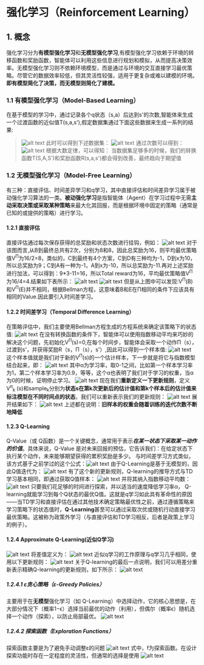 # 强化学习（Reinforcement Learning）
## 1. 概念
强化学习分为**有模型强化学习**和**无模型强化学习**,有模型强化学习依赖于环境的转移函数和奖励函数，智能体可以利用这些信息进行规划和模拟，从而提高决策效率。无模型强化学习则不依赖环境模型，而是通过与环境的交互直接学习最优策略。尽管它的数据效率较低，但其灵活性较强，适用于更复杂或难以建模的环境。**即有模型简化了决策，而无模型则简化了建模。**
### 1.1 有模型强化学习（Model-Based Learning）
在基于模型的学习中，通过记录各个q状态（s,a）后达到s'的次数,智能体来生成一个过渡函数的近似值T(s,a,s'),假定数据集通过下面这些数据来生成一系列的结果:
> ![alt text](./img/image-23.png)
> 此时可以得到下述数据集：
> ![alt text](./img/image-24.png)
> 通过次数可以得到：
> ![alt text](./img/image-25.png)
> 根据大数定律，可以得知：
> 当数据集足够多的时候，我们的转换函数T(S,A,S')和奖励函数R(s,a,s')都会得到改善，最终趋向于期望值
>
### 1.2 无模型强化学习（Model-Free Learning）
有三种：直接评估、时间差异学习和q学习，其中直接评估和时间差异学习属于被动强化学习算法的一类。**被动强化学习**是指智能体（Agent）在学习过程中无需**主动采取决策或采取某种策略**来最大化其回报，而是根据环境中固定的策略（通常是已知的或提供的策略）进行学习。
#### 1.2.1 直接评估
直接评估通过每次保存获得的总奖励和状态次数进行挂钩，例如：
![alt text](./img/image-26.png)
对于该图而言,从B到最终总共有2次，分别为8和8，因此总奖励为16，则平均最优策略值V<sup>Π</sup>为16/2=8，类似的，C到最终有4个方案，C到D有三种均为-1，D到x为10，所以总奖励为9；C到A有一种为-1，A到x为-10，所以总奖励为-11.再对上述奖励进行加法，可以得到：9*3-11=16，所以Total reward为16，平均最优策略值V<sup>Π</sup>为16/4=4.结果如下表所示：
![alt text](./img/image-27.png)
![alt text](./img/image-28.png)
但是从上图中可以发现:V<sup>Π</sup>(B)和V<sup>Π</sup>(E)并不相同，根据Bellman方程，这意味着B和E在Π相同的条件下应该具有相同的Value.因此要引入时间差学习。
#### 1.2.2 时间差学习（Temporal Difference Learning）
在策略评估中，我们主要使用Bellman方程生成的方程系统来确定该策略下的状态值:
![alt text](./img/image-29.png)
在没有转换函数的条件下，智能体可以使用指数移动平均来巧妙的解决这个问题，先初始化V<sup>Π</sup>(s)=0,在每个时间步，智能体会采取一个动作Π（s），过渡到s'，并获得奖励R（s，Π（s），s'）,因此可以得到一个样本值:
![alt text](./img/image-30.png)
这个样本值就是我们对于新的V<sup>Π</sup>(s)的一个估计样本，下一步就是将它与指数模型结合起来，即：
![alt text](./img/image-31.png)
其中α为学习率，取0-1之间，比如第一个样本学习率为1，第二个样本学习率为0.9，等等，这个α也表明了我们对于学习的权重，当α为0的时候，证明停止学习。
![alt text](./img/image-32.png)
现在我们**重新定义一下更新规则**，定义V<sup>π</sup><sub>k</sub> (s)和sample<sub>k</sub>分别为**状态s在第k次更新后的估计值和第k个样本后的估计值来标注模型在不同时间点的状态**，我们可以重新表示我们的更新规则：
![alt text](./img/image-33.png)
展开结果如下：
![alt text](./img/image-34.png)
上述都在说明：**旧样本的权重会随着训练的迭代次数不断地降低**
#### 1.2.3 Q-Learning
Q-Value（或 Q函数）是一个关键概念，通常用于表示***在某一状态下采取某一动作的价值***。具体来说，Q-Value 是对未来回报的预估，它告诉我们：在给定状态下执行某个动作，未来能够期望获得的累积奖励是多少。
与时间差学习方式类似，该方式基于之前学过的这个公式：![alt text](./img/image-35.png)
由于Q-Learning是基于无模型的，因此Q值迭代为：
![alt text](./img/image-36.png)
有了这个新的更新规则，Q-learning的推导方式与TD学习基本相同，即通过获取Q值样本：
![alt text](./img/image-37.png)
并将其纳入指数移动平均数：
![alt text](./img/image-38.png)
只要我们花足够的时间进行探索，并以适当的速度降低学习率α， Q-learning就能学习到每个Q状态的最优Q值。这就是q学习如此具有革命性的原因——当TD学习和直接评估在通过其他技术确定策略最优性之前，通过遵循策略来学习策略下的状态值时，**Q-Learning**甚至可以通过采取次优或随机行动直接学习最优策略。这被称为政策外学习（与直接评估和TD学习相反，后者是政策上学习的例子）。
#### 1.2.4 Approximate Q-Learning(近似Q学习)
![alt text](./img/image-39.png)
将差值定义为：
![alt text](./img/image-40.png)
近似q学习的工作原理与q学习几乎相同，使用以下更新规则：
![alt text](./img/image-41.png)
关于Q-learning的最后一点说明，我们可以用差分重新表示精确Q-learning的更新规则，如下所示：
![alt text](./img/image-42.png)
##### 1.2.4.1 ε贪心策略（ε-Greedy Policies）
主要用于在**无模型**强化学习（如 Q-Learning）中选择动作，它的核心思想是，在大部分情况下（概率1−ϵ）选择当前最优的动作（利用），但偶尔（概率ϵ）随机选择一个动作（探索），以防止局部最优。
![alt text](./img/image-45.png)
##### 1.2.4.2 探索函数（Exploration Functions）
探索函数主要是为了避免手动调整ε的问题
![alt text](./img/image-43.png)
式中，f为探索函数。在设计探索功能时存在一定程度的灵活性，但通常的选择是使用
![alt text](./img/image-44.png)


